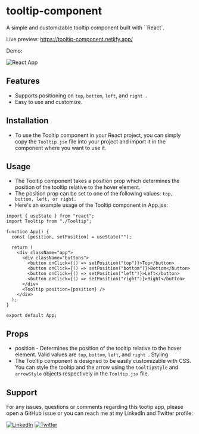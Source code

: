 # tooltip-component

A simple and customizable tooltip component built with ``React`.

Live preview: https://tooltip-component.netlify.app/

Demo: 

![React App](https://user-images.githubusercontent.com/82697602/227897010-7842931a-3cd9-4332-930c-088905b35833.gif)


## Features

- Supports positioning on `top`, `bottom`, `left`, and `right `.
- Easy to use and customize.

## Installation

- To use the Tooltip component in your React project, you can simply copy the `Tooltip.jsx` file into your project and import it in the component where you want to use it.

## Usage

- The Tooltip component takes a position prop which determines the position of the tooltip relative to the hover element.
- The position prop can be set to one of the following values: `top, bottom, left, or right.`
- Here's an example usage of the Tooltip component in App.jsx:

```
import { useState } from "react";
import Tooltip from "./Tooltip";

function App() {
  const [position, setPosition] = useState("");

  return (
    <div className="app">
      <div className="buttons">
        <button onClick={() => setPosition("top")}>Top</button>
        <button onClick={() => setPosition("bottom")}>Bottom</button>
        <button onClick={() => setPosition("left")}>Left</button>
        <button onClick={() => setPosition("right")}>Right</button>
      </div>
      <Tooltip position={position} />
    </div>
  );
}

export default App;

```

## Props

- position - Determines the position of the tooltip relative to the hover element. Valid values are `top`, `bottom`, `left`, and `right `.
  Styling
- The Tooltip component is designed to be easily customizable with CSS. You can style the tooltip and the arrow using the `tooltipStyle` and `arrowStyle` objects respectively in the `Tooltip.jsx` file.

## Support

For any issues, questions or comments regarding this tootip app, please open a GitHub issue or you can reach me at my LinkedIn and Twitter profile:

<span><a href="https://www.linkedin.com/in/soubhagyasethy/"><img src="https://img.shields.io/badge/LinkedIn-0077B5?style=for-the-badge&logo=linkedin&logoColor=white" alt="LinkedIn"></a></span> 
 <span><a href="https://twitter.com/soubhagyasethy3"><img src="https://img.shields.io/badge/Twitter-1DA1F2?style=for-the-badge&logo=twitter&logoColor=white" alt="Twitter"></a></span>


